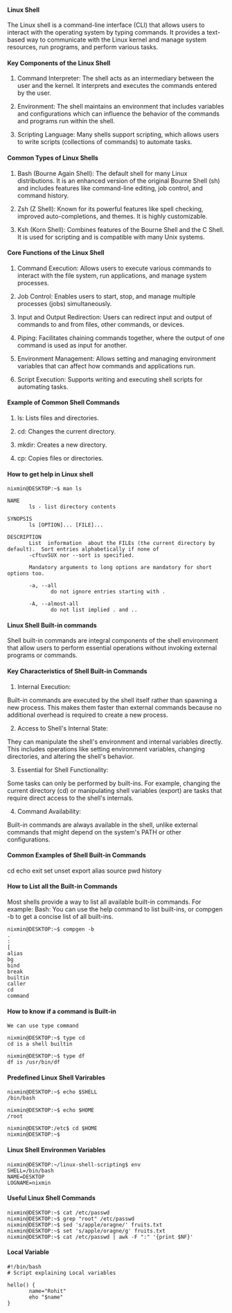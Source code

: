 #### Linux Shell

The Linux shell is a command-line interface (CLI) that allows users to interact with the operating system by typing commands. It provides a text-based way to communicate with the Linux kernel and manage system resources, run programs, and perform various tasks.

#### Key Components of the Linux Shell

1) Command Interpreter: The shell acts as an intermediary between the user and the kernel. It interprets and executes the commands entered by the user.

2) Environment: The shell maintains an environment that includes variables and configurations which can influence the behavior of the commands and programs run within the shell.

3) Scripting Language: Many shells support scripting, which allows users to write scripts (collections of commands) to automate tasks.

#### Common Types of Linux Shells

1) Bash (Bourne Again Shell): The default shell for many Linux distributions. It is an enhanced version of the original Bourne Shell (sh) and includes features like command-line editing, job control, and command history.

2) Zsh (Z Shell): Known for its powerful features like spell checking, improved auto-completions, and themes. It is highly customizable.

3) Ksh (Korn Shell): Combines features of the Bourne Shell and the C Shell. It is used for scripting and is compatible with many Unix systems.

#### Core Functions of the Linux Shell

1) Command Execution: Allows users to execute various commands to interact with the file system, run applications, and manage system processes.

2) Job Control: Enables users to start, stop, and manage multiple processes (jobs) simultaneously.

3) Input and Output Redirection: Users can redirect input and output of commands to and from files, other commands, or devices.

4) Piping: Facilitates chaining commands together, where the output of one command is used as input for another.

5) Environment Management: Allows setting and managing environment variables that can affect how commands and applications run.

6) Script Execution: Supports writing and executing shell scripts for automating tasks.

#### Example of Common Shell Commands

1) ls: Lists files and directories.

2) cd: Changes the current directory.

3) mkdir: Creates a new directory.

4) cp: Copies files or directories.

#### How to get help in Linux shell

```
nixmin@DESKTOP:~$ man ls

NAME
       ls - list directory contents

SYNOPSIS
       ls [OPTION]... [FILE]...

DESCRIPTION
       List  information  about the FILEs (the current directory by default).  Sort entries alphabetically if none of
       -cftuvSUX nor --sort is specified.

       Mandatory arguments to long options are mandatory for short options too.

       -a, --all
              do not ignore entries starting with .

       -A, --almost-all
              do not list implied . and ..

```

#### Linux Shell Built-in commands

Shell built-in commands are integral components of the shell environment that allow users to perform essential operations without invoking external programs or commands.

#### Key Characteristics of Shell Built-in Commands

1) Internal Execution:

Built-in commands are executed by the shell itself rather than spawning a new process. This makes them faster than external commands because no additional overhead is required to create a new process.

2) Access to Shell's Internal State:

They can manipulate the shell's environment and internal variables directly. This includes operations like setting environment variables, changing directories, and altering the shell's behavior.

3) Essential for Shell Functionality:

Some tasks can only be performed by built-ins. For example, changing the current directory (cd) or manipulating shell variables (export) are tasks that require direct access to the shell's internals.

4) Command Availability:

Built-in commands are always available in the shell, unlike external commands that might depend on the system's PATH or other configurations.

#### Common Examples of Shell Built-in Commands

cd 
echo
exit
set
unset
export
alias
source
pwd
history

#### How to List all the Built-in Commands

Most shells provide a way to list all available built-in commands. For example:
Bash: You can use the help command to list built-ins, or compgen -b to get a concise list of all built-ins.

```
nixmin@DESKTOP:~$ compgen -b
.
:
[
alias
bg
bind
break
builtin
caller
cd
command
```

#### How to know if a command is Built-in
```
We can use type command

nixmin@DESKTOP:~$ type cd
cd is a shell builtin

nixmin@DESKTOP:~$ type df
df is /usr/bin/df
```

#### Predefined Linux Shell Varirables
```
nixmin@DESKTOP:~$ echo $SHELL
/bin/bash

nixmin@DESKTOP:~$ echo $HOME
/root

nixmin@DESKTOP:/etc$ cd $HOME
nixmin@DESKTOP:~$

```

#### Linux Shell Environmen Variables
```
nixmin@DESKTOP:~/linux-shell-scripting$ env
SHELL=/bin/bash
NAME=DESKTOP
LOGNAME=nixmin
```

#### Useful Linux Shell Commands
```
nixmin@DESKTOP:~$ cat /etc/passwd
nixmin@DESKTOP:~$ grep "root" /etc/passwd
nixmin@DESKTOP:~$ sed 's/apple/oragne/' fruits.txt
nixmin@DESKTOP:~$ set 's/apple/oragne/g' fruits.txt
nixmin@DESKTOP:~$ cat /etc/passwd | awk -F ":" '{print $NF}'
```

#### Local Variable
```
#!/bin/bash
# Script explaining Local variables

hello() {
       name="Rohit"
       eho "$name"
}




